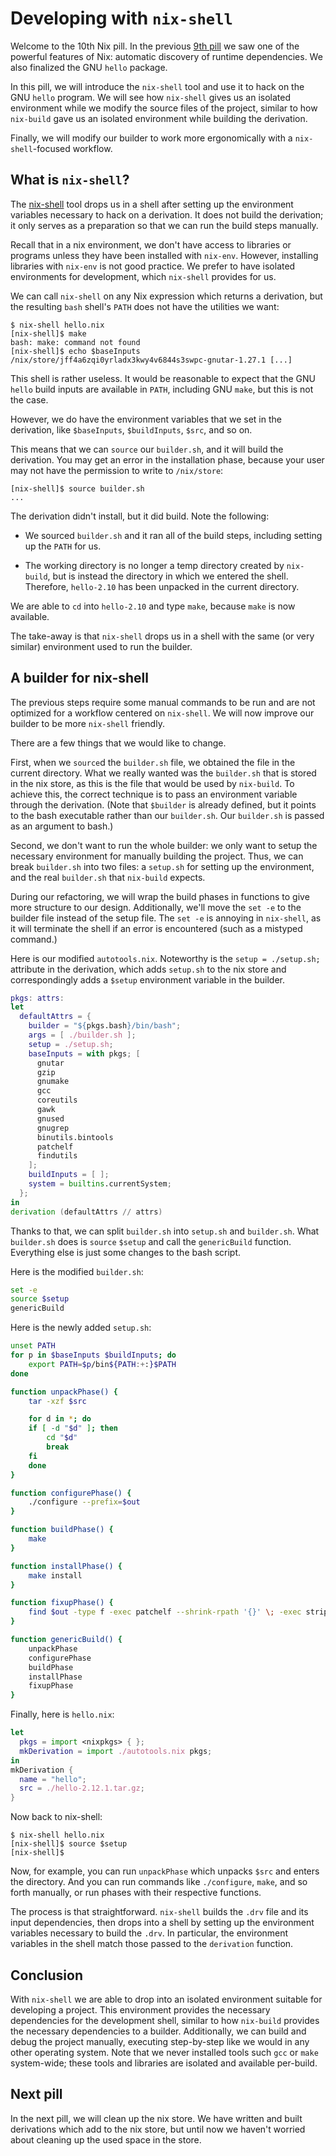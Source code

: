 # Developing with `nix-shell`

Welcome to the 10th Nix pill. In the previous [9th pill](09-automatic-runtime-dependencies.md) we saw one of the powerful features of Nix: automatic discovery of runtime dependencies. We also finalized the GNU `hello` package.

In this pill, we will introduce the `nix-shell` tool and use it to hack on the GNU `hello` program. We will see how `nix-shell` gives us an isolated environment while we modify the source files of the project, similar to how `nix-build` gave us an isolated environment while building the derivation.

Finally, we will modify our builder to work more ergonomically with a `nix-shell`-focused workflow.

## What is `nix-shell`?

The [nix-shell](https://nix.dev/manual/nix/stable/command-ref/nix-shell) tool drops us in a shell after setting up the environment variables necessary to hack on a derivation. It does not build the derivation; it only serves as a preparation so that we can run the build steps manually.

Recall that in a nix environment, we don't have access to libraries or programs unless they have been installed with `nix-env`. However, installing libraries with `nix-env` is not good practice. We prefer to have isolated environments for development, which `nix-shell` provides for us.

We can call `nix-shell` on any Nix expression which returns a derivation, but the resulting `bash` shell's `PATH` does not have the utilities we want:

```console
$ nix-shell hello.nix
[nix-shell]$ make
bash: make: command not found
[nix-shell]$ echo $baseInputs
/nix/store/jff4a6zqi0yrladx3kwy4v6844s3swpc-gnutar-1.27.1 [...]
```

This shell is rather useless. It would be reasonable to expect that the GNU `hello` build inputs are available in `PATH`, including GNU `make`, but this is not the case.

However, we do have the environment variables that we set in the derivation, like `$baseInputs`, `$buildInputs`, `$src`, and so on.

This means that we can `source` our `builder.sh`, and it will build the derivation. You may get an error in the installation phase, because your user may not have the permission to write to `/nix/store`:

```console
[nix-shell]$ source builder.sh
...
```

The derivation didn't install, but it did build. Note the following:

- We sourced `builder.sh` and it ran all of the build steps, including setting up the `PATH` for us.

- The working directory is no longer a temp directory created by `nix-build`, but is instead the directory in which we entered the shell. Therefore, `hello-2.10` has been unpacked in the current directory.

We are able to `cd` into `hello-2.10` and type `make`, because `make` is now available.

The take-away is that `nix-shell` drops us in a shell with the same (or very similar) environment used to run the builder.

## A builder for nix-shell

The previous steps require some manual commands to be run and are not optimized for a workflow centered on `nix-shell`. We will now improve our builder to be more `nix-shell` friendly.

There are a few things that we would like to change.

First, when we `source`d the `builder.sh` file, we obtained the file in the current directory. What we really wanted was the `builder.sh` that is stored in the nix store, as this is the file that would be used by `nix-build`. To achieve this, the correct technique is to pass an environment variable through the derivation. (Note that `$builder` is already defined, but it points to the bash executable rather than our `builder.sh`. Our `builder.sh` is passed as an argument to bash.)

Second, we don't want to run the whole builder: we only want to setup the necessary environment for manually building the project. Thus, we can break `builder.sh` into two files: a `setup.sh` for setting up the environment, and the real `builder.sh` that `nix-build` expects.

During our refactoring, we will wrap the build phases in functions to give more structure to our design. Additionally, we'll move the `set -e` to the builder file instead of the setup file. The `set -e` is annoying in `nix-shell`, as it will terminate the shell if an error is encountered (such as a mistyped command.)

Here is our modified `autotools.nix`. Noteworthy is the `setup = ./setup.sh;` attribute in the derivation, which adds `setup.sh` to the nix store and correspondingly adds a `$setup` environment variable in the builder.

```nix
pkgs: attrs:
let
  defaultAttrs = {
    builder = "${pkgs.bash}/bin/bash";
    args = [ ./builder.sh ];
    setup = ./setup.sh;
    baseInputs = with pkgs; [
      gnutar
      gzip
      gnumake
      gcc
      coreutils
      gawk
      gnused
      gnugrep
      binutils.bintools
      patchelf
      findutils
    ];
    buildInputs = [ ];
    system = builtins.currentSystem;
  };
in
derivation (defaultAttrs // attrs)
```

Thanks to that, we can split `builder.sh` into `setup.sh` and `builder.sh`. What `builder.sh` does is `source` `$setup` and call the `genericBuild` function. Everything else is just some changes to the bash script.

Here is the modified `builder.sh`:

```sh
set -e
source $setup
genericBuild
```

Here is the newly added `setup.sh`:

```sh
unset PATH
for p in $baseInputs $buildInputs; do
    export PATH=$p/bin${PATH:+:}$PATH
done

function unpackPhase() {
    tar -xzf $src

    for d in *; do
    if [ -d "$d" ]; then
        cd "$d"
        break
    fi
    done
}

function configurePhase() {
    ./configure --prefix=$out
}

function buildPhase() {
    make
}

function installPhase() {
    make install
}

function fixupPhase() {
    find $out -type f -exec patchelf --shrink-rpath '{}' \; -exec strip '{}' \; 2>/dev/null
}

function genericBuild() {
    unpackPhase
    configurePhase
    buildPhase
    installPhase
    fixupPhase
}
```

Finally, here is `hello.nix`:

```nix
let
  pkgs = import <nixpkgs> { };
  mkDerivation = import ./autotools.nix pkgs;
in
mkDerivation {
  name = "hello";
  src = ./hello-2.12.1.tar.gz;
}
```

Now back to nix-shell:

```console
$ nix-shell hello.nix
[nix-shell]$ source $setup
[nix-shell]$
```

Now, for example, you can run `unpackPhase` which unpacks `$src` and enters the directory. And you can run commands like `./configure`, `make`, and so forth manually, or run phases with their respective functions.

The process is that straightforward. `nix-shell` builds the `.drv` file and its input dependencies, then drops into a shell by setting up the environment variables necessary to build the `.drv`. In particular, the environment variables in the shell match those passed to the `derivation` function.

## Conclusion

With `nix-shell` we are able to drop into an isolated environment suitable for developing a project. This environment provides the necessary dependencies for the development shell, similar to how `nix-build` provides the necessary dependencies to a builder. Additionally, we can build and debug the project manually, executing step-by-step like we would in any other operating system. Note that we never installed tools such `gcc` or `make` system-wide; these tools and libraries are isolated and available per-build.

## Next pill

In the next pill, we will clean up the nix store. We have written and built derivations which add to the nix store, but until now we haven't worried about cleaning up the used space in the store.

